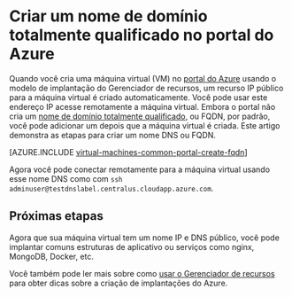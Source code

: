 <properties
   pageTitle="Criar FQDN para uma máquina virtual no portal do Azure | Microsoft Azure"
   description="Aprenda a criar um nome de domínio totalmente qualificado ou FQDN para um gerente de recursos com base em máquina virtual no portal do Azure."
   services="virtual-machines-linux"
   documentationCenter=""
   authors="iainfoulds"
   manager="timlt"
   editor="tysonn"
   tags="azure-resource-manager"/>

<tags
   ms.service="virtual-machines-linux"
   ms.devlang="na"
   ms.topic="article"
   ms.tgt_pltfrm="vm-linux"
   ms.workload="infrastructure-services"
   ms.date="08/23/2016"
   ms.author="iainfou"/>

# <a name="create-a-fully-qualified-domain-name-in-the-azure-portal"></a>Criar um nome de domínio totalmente qualificado no portal do Azure
Quando você cria uma máquina virtual (VM) no [portal do Azure](https://portal.azure.com) usando o modelo de implantação do Gerenciador de recursos, um recurso IP público para a máquina virtual é criado automaticamente. Você pode usar este endereço IP acesse remotamente a máquina virtual. Embora o portal não cria um [nome de domínio totalmente qualificado](https://en.wikipedia.org/wiki/Fully_qualified_domain_name), ou FQDN, por padrão, você pode adicionar um depois que a máquina virtual é criada. Este artigo demonstra as etapas para criar um nome DNS ou FQDN.

[AZURE.INCLUDE [virtual-machines-common-portal-create-fqdn](../../includes/virtual-machines-common-portal-create-fqdn.md)]

Agora você pode conectar remotamente para a máquina virtual usando esse nome DNS como com `ssh adminuser@testdnslabel.centralus.cloudapp.azure.com`.

## <a name="next-steps"></a>Próximas etapas
Agora que sua máquina virtual tem um nome IP e DNS público, você pode implantar comuns estruturas de aplicativo ou serviços como nginx, MongoDB, Docker, etc.

Você também pode ler mais sobre como [usar o Gerenciador de recursos](../azure-resource-manager/resource-group-overview.md) para obter dicas sobre a criação de implantações do Azure.